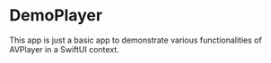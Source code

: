 # DemoPlayer
This app is just a basic app to demonstrate various functionalities of AVPlayer in a SwiftUI context.
